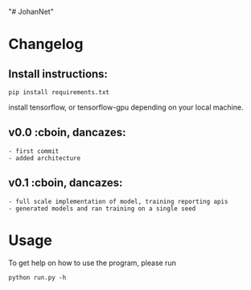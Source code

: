 "# JohanNet" 

# Changelog 

## Install instructions:

```
pip install requirements.txt
```

install tensorflow, or tensorflow-gpu depending on your local machine.

## v0.0 :cboin, dancazes: 
    
    - first commit 
    - added architecture

## v0.1 :cboin, dancazes:

    - full scale implementation of model, training reporting apis
    - generated models and ran training on a single seed

# Usage

To get help on how to use the program, please run
```
python run.py -h
```
